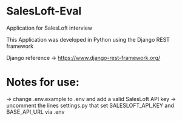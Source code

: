 # SalesLoft-Eval
Application for SalesLoft interview

This Application was developed in Python using the Django REST framework 

Django reference -> https://www.django-rest-framework.org/

# Notes for use:
-> change .env.example to .env and add a valid SalesLoft API key
-> uncomment the lines settings.py that set SALESLOFT_API_KEY and BASE_API_URL via .env
